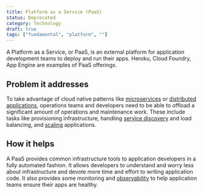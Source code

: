```yaml
---
title: Platform as a Service (PaaS)
status: Deprecated
category: Technology
draft: true
tags: ["fundamental", "platform", ""]
---
```



A Platform as a Service, or PaaS, is an external platform for application development teams to deploy and run their apps. 
Heroku, Cloud Foundry, App Engine are examples of PaaS offerings.

## Problem it addresses

To take advantage of cloud native patterns like [microservices](/microservices/) or [distributed applications](/distributed-apps/), 
operations teams and developers need to be able to offload a significant amount of operations and maintenance work. 
These include tasks like provisioning infrastructure, 
handling [service discovery](/service-discovery/) and load balancing, and [scaling](/scalability/) applications.

## How it helps

A PaaS provides common infrastructure tools to application developers in a fully automated fashion. 
It allows developers to understand and worry less about infrastructure and devote more time and effort to writing application code. 
It also provides some monitoring and [observability](/observability/) to help application teams ensure their apps are healthy.
